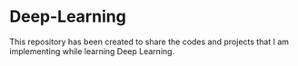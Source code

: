 # Deep-Learning
This repository has been created to share the codes and projects that I am implementing while learning Deep Learning.
